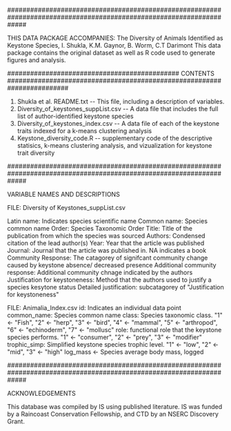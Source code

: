 #####################################################################################################################

THIS DATA PACKAGE ACCOMPANIES: The Diversity of Animals Identified as Keystone Species, I. Shukla, K.M. Gaynor, B. Worm, C.T Darimont
This data package contains the original dataset as well as R code used to generate figures and analysis.

############################################# CONTENTS ######################################################################## 

1. Shukla et al. README.txt -- This file, including a description of variables.
2. Diversity_of_keystones_suppList.csv --  A data file that includes the full list of author-identified keystone species
3. Diversity_of_keystones_index.csv -- A data file of each of the keystone traits indexed for a k-means clustering analysis
4. Keystone_diversity_code.R -- supplementary code of the descriptive statisics, k-means clustering analysis, and vizualization for keystone trait diversity

#####################################################################################################################

VARIABLE NAMES AND DESCRIPTIONS

FILE: Diversity of Keystones_suppList.csv

Latin name: Indicates species scientific name
Common name: Species common name
Order: Species Taxonomic Order
Title: Title of the publication from which the species was sourced 
Authors: Condensed citation of the lead author(s)
Year: Year that the article was published
Journal: Journal that the article was published in. NA indicates a book
Community Response: The catagorey of signifcant community change caused by keystone absence/ decreased presence 
Additional community response: Additional community chnage indicated by the authors
Justification for keystoneness: Method that the authors used to justify a species kesytone status
Detailed justification: subcatagorey of "Justification for keystoneness"

FILE: Animalia_Index.csv
id: Indicates an individual data point
common_name: Species common name
class: Species taxonomic class. "1" <- "Fish", "2" <- "herp", "3" <- "bird", "4" <- "mammal", "5" <- "arthropod", "6" <- "echinoderm", "7" <- "mollusc"
role: functional role that the keystone species performs. "1" <- "consumer", "2" <- "prey", "3" <- "modifier"
trophic_simp: Simplified keystone species trophic level. "1" <- "low", "2" <- "mid", "3" <- "high" 
log_mass <- Species average body mass, logged 

#####################################################################################################################

ACKNOWLEDGEMENTS

This database was compiled by IS using published literature. IS was funded by a Raincoast Conservation Fellowship, and CTD by an NSERC Discovery Grant.






